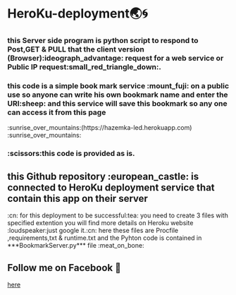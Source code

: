 # HeroKu-deployment:earth_asia::cyclone:
<h3/>this Server side program is python script to respond to Post,GET & PULL that the client version (Browser):ideograph_advantage: request for a web service or Public IP request:small_red_triangle_down:.</h3>
<h3/>this code is a simple book mark service :mount_fuji: on a public use so anyone can write his own bookmark name and enter the URI:sheep: and this service will save this bookmark so any one can access it from this page </h3> :sunrise_over_mountains:(https://hazemka-led.herokuapp.com)
:sunrise_over_mountains:
<h3/>:scissors:this code is provided as is.</h3>
<h2/>this Github repository :european_castle: is connected to HeroKu deployment service that contain this app on their server</h2> :cn:
for this deployment to be successful:tea: you need to create 3 files with specified extention you will find more details on Heroku website :loudspeaker:just google it.:cn:
here these files are Procfile ,requirements,txt & runtime.txt 
and the Pyhton code is contained in ***BookmarkServer.py*** file :meat_on_bone:

## Follow me on **Facebook** :gift_heart:
[here](https://www.facebook.com/hazem.khaled.3386585)
